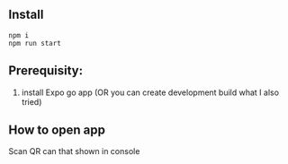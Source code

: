 ## Install
```
npm i
npm run start
```

## Prerequisity:
1. install Expo go app (OR you can create development build what I also tried)


## How to open app
Scan QR can that shown in console
